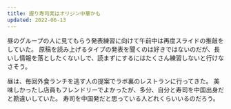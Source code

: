 ```yaml
---
title: 握り寿司実はオリジン中華かも
updated: 2022-06-13
---
```


昼のグループの人に見てもらう発表練習に向けて午前中は再度スライドの推敲をしていた。
原稿を読み上げるタイプの発表を聞くのは好きではないのだが、長いし情報を落としたくないしで、読まずにするにはたくさん練習しないと行けなさそう。

昼は、毎回外食ランチを逃す人の提案でラボ裏のレストランに行ってきた。
美味しかったし店員もフレンドリーでよかったが、多分、自分と寿司を中国出身だと勘違いしていた。
寿司を中国発だと思っている人どれくらいいるのだろう。
